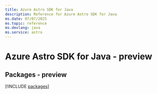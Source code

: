 ```yaml
---
title: Azure Astro SDK for Java
description: Reference for Azure Astro SDK for Java
ms.date: 07/07/2025
ms.topic: reference
ms.devlang: java
ms.service: astro
---
```

# Azure Astro SDK for Java - preview
## Packages - preview
[!INCLUDE [packages](astro-index.md)]